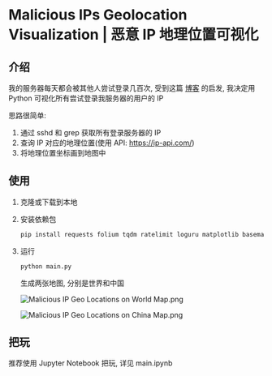 # Malicious IPs Geolocation Visualization | 恶意 IP 地理位置可视化

## 介绍

我的服务器每天都会被其他人尝试登录几百次,
受到这篇 [博客](https://romeov.github.io/malicious_ip_addresses/malicious_ip_analysis.html) 的启发, 我决定用 Python
可视化所有尝试登录我服务器的用户的 IP

思路很简单:

1. 通过 sshd 和 grep 获取所有登录服务器的 IP
2. 查询 IP 对应的地理位置(使用 API: https://ip-api.com/)
3. 将地理位置坐标画到地图中

## 使用

1. 克隆或下载到本地
2. 安装依赖包
    ```bash
   pip install requests folium tqdm ratelimit loguru matplotlib basemap numpy
   ```
3. 运行
    ```bash
    python main.py
    ```
   生成两张地图, 分别是世界和中国

   ![Malicious IP Geo Locations on World Map.png](Malicious%20IP%20Geo%20Locations%20on%20World%20Map.png)

   ![Malicious IP Geo Locations on China Map.png](Malicious%20IP%20Geo%20Locations%20on%20China%20Map.png)

## 把玩

推荐使用 Jupyter Notebook 把玩, 详见 main.ipynb